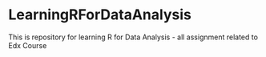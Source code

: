 # LearningRForDataAnalysis
This is repository for learning R for Data Analysis - all assignment related to Edx Course

